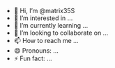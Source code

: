 - 👋 Hi, I’m @matrix35S
- 👀 I’m interested in ...
- 🌱 I’m currently learning ...
- 💞️ I’m looking to collaborate on ...
- 📫 How to reach me ...
- 😄 Pronouns: ...
- ⚡ Fun fact: ...

<!---
matrix35S/matrix35S is a ✨ special ✨ repository because its `README.md` (this file) appears on your GitHub profile.
You can click the Preview link to take a look at your changes.
--->
